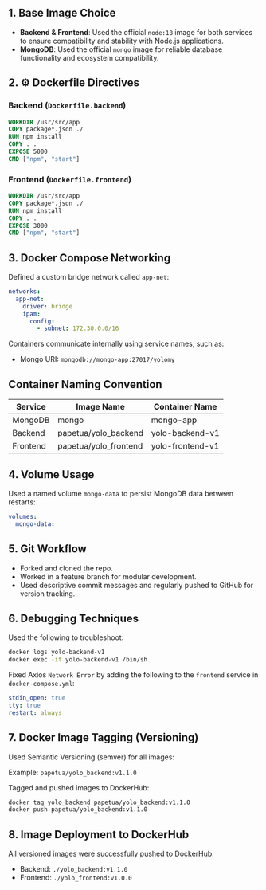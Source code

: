 ## 1.  Base Image Choice
- **Backend & Frontend**: Used the official `node:18` image for both services to ensure compatibility and stability with Node.js applications.
- **MongoDB**: Used the official `mongo` image for reliable database functionality and ecosystem compatibility.

## 2. ⚙️ Dockerfile Directives

### Backend (`Dockerfile.backend`)
```Dockerfile
WORKDIR /usr/src/app
COPY package*.json ./
RUN npm install
COPY . .
EXPOSE 5000
CMD ["npm", "start"]
```

### Frontend (`Dockerfile.frontend`)
```Dockerfile
WORKDIR /usr/src/app
COPY package*.json ./
RUN npm install
COPY . .
EXPOSE 3000
CMD ["npm", "start"]
```

## 3.  Docker Compose Networking
Defined a custom bridge network called `app-net`:

```yaml
networks:
  app-net:
    driver: bridge
    ipam:
      config:
        - subnet: 172.30.0.0/16
```

Containers communicate internally using service names, such as:

- Mongo URI: `mongodb://mongo-app:27017/yolomy`

##  Container Naming Convention

| Service   | Image Name             | Container Name       |
|-----------|------------------------|----------------------|
| MongoDB   | mongo                  | mongo-app            |
| Backend   | papetua/yolo_backend   | yolo-backend-v1      |
| Frontend  | papetua/yolo_frontend  | yolo-frontend-v1     |

## 4.  Volume Usage
Used a named volume `mongo-data` to persist MongoDB data between restarts:

```yaml
volumes:
  mongo-data:
```

## 5.  Git Workflow
- Forked and cloned the repo.
- Worked in a feature branch for modular development.
- Used descriptive commit messages and regularly pushed to GitHub for version tracking.

## 6.  Debugging Techniques
Used the following to troubleshoot:

```bash
docker logs yolo-backend-v1
docker exec -it yolo-backend-v1 /bin/sh
```

Fixed Axios `Network Error` by adding the following to the `frontend` service in `docker-compose.yml`:
```yaml
stdin_open: true
tty: true
restart: always
```

## 7.  Docker Image Tagging (Versioning)
Used Semantic Versioning (semver) for all images:

Example: `papetua/yolo_backend:v1.1.0`

Tagged and pushed images to DockerHub:

```bash
docker tag yolo_backend papetua/yolo_backend:v1.1.0
docker push papetua/yolo_backend:v1.1.0
```

## 8.  Image Deployment to DockerHub
All versioned images were successfully pushed to DockerHub:

- Backend: `./yolo_backend:v1.1.0`
- Frontend: `./yolo_frontend:v1.0.0`

```
